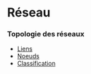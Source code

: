 # Réseau

### Topologie des réseaux
- [Liens](./lien.md)
- [Noeuds](./noeuds.md)
- [Classification](./classification.md)

